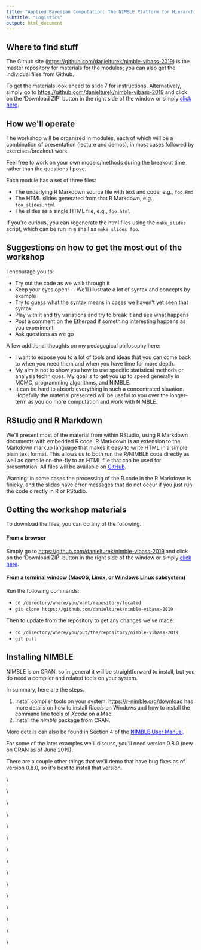 ```yaml
---
title: "Applied Bayesian Computation: The NIMBLE Platform for Hierarchical Modeling and MCMC"
subtitle: "Logistics"
output: html_document
---
```


## Where to find stuff

The Github site (<a href="https://github.com/danielturek/nimble-vibass-2019" target="_blank" style="color: blue">https://github.com/danielturek/nimble-vibass-2019</a>) is the master repository for materials for the modules; you can also get the individual files from Github. 

To get the materials look ahead to slide 7 for instructions. Alternatively, simply go to <a href="https://github.com/danielturek/nimble-vibass-2019" target="_blank" style="color: blue">https://github.com/danielturek/nimble-vibass-2019</a> and click on the 'Download ZIP' button in the right side of the window or simply <a href="https://github.com/danielturek/nimble-vibass-2019/archive/master.zip" target="_blank" style="color: blue">click here</a>.



<!--
## Asking questions and making comments

Please ask questions and make comments as we go through the material. We will also have a shared document (Etherpad) at <a href="https://etherpad.net/p/nimble-vibass-2019" target="_blank" style="color: blue">https://etherpad.net/p/nimble-vibass-2019</a> where you can more easily post longer code snippets or error messages.
-->



## How we'll operate

The workshop will be organized in modules, each of which will be a combination of presentation (lecture and demos), in most cases followed by exercises/breakout work.

Feel free to work on your own models/methods during the breakout time rather than the questions I pose.

Each module has a set of three files:

 - The underlying R Markdown source file with text and code, e.g., `foo.Rmd`
 - The HTML slides generated from that R Markdown, e.g., `foo_slides.html`
 - The slides as a single HTML file, e.g., `foo.html`

If you're curious, you can regenerate the html files using the `make_slides` script, which can be run in a shell as `make_slides foo`.

## Suggestions on how to get the most out of the workshop

I encourage you to:

- Try out the code as we walk through it
- Keep your eyes open! -- We'll illustrate a lot of syntax and concepts by example
- Try to guess what the syntax means in cases we haven't yet seen that syntax
- Play with it and try variations and try to break it and see what happens
- Post a comment on the Etherpad if something interesting happens as you experiment
- Ask questions as we go


A few additional thoughts on my pedagogical philosophy here:

- I want to expose you to a lot of tools and ideas that you can come back to when you need them and when you have time for more depth.
- My aim is not to show you how to use specific statistical methods or analysis techniques. My goal is to get you up to speed generally in MCMC, programming algorithms, and NIMBLE.
- It can be hard to absorb everything in such a concentrated situation. Hopefully the material presented will be useful to you over the longer-term as you do more computation and work with NIMBLE.

## RStudio and R Markdown

We'll present most of the material from within RStudio, using R Markdown documents with embedded R code. R Markdown is an extension to the Markdown markup language that makes it easy to write HTML in a simple plain text format.  This allows us to both run the R/NIMBLE code directly as well as compile on-the-fly to an HTML file that can be used for presentation. All files will be available on <a href="https://github.com/danielturek/nimble-vibass-2019" target="_blank" style="color: blue">GitHub</a>.

Warning: in some cases the processing of the R code in the R Markdown is finicky, and the slides have error messages that do not occur if you just run the code directly in R or RStudio. 

## Getting the workshop materials

To download the files, you can do any of the following. 

#### From a browser

Simply go to <a href="https://github.com/danielturek/nimble-vibass-2019" target="_blank" style="color: blue">https://github.com/danielturek/nimble-vibass-2019</a> and click on the 'Download ZIP' button in the right side of the window or simply <a href="https://github.com/danielturek/nimble-vibass-2019/archive/master.zip" target="_blank" style="color: blue">click here</a>.

<!--
#### Within RStudio

Within RStudio go to File->New Project->Version Control->Git and enter:

- "Repository URL": https://github.com/danielturek/nimble-vibass-2019
- "Project Directory Name": nimble-vibass-2019 (or something else of your choosing)
- "Directory": ~/Desktop (or somewhere of your choosing)

Then to update from the repository to get any changes we've made, you can select (from within RStudio):
Tools->Version Control->Pull Branches

or from the Environment/History/Git window, click on the Git tab and then on the blue down arrow.

Be warned that you probably do not want to make your own notes or changes to the files we are providing. Because if you do, and you then do a "Git Pull" to update the materials, you'll have to deal with the conflict between your local version and our version. You probably will want to make a personal copy of such files in another directory or by making copies of files with new names.
-->

#### From a terminal window (MacOS, Linux, or Windows Linux subsystem)

Run the following commands:

- `cd /directory/where/you/want/repository/located`
- `git clone https://github.com/danielturek/nimble-vibass-2019`

Then to update from the repository to get any changes we've made:

- `cd /directory/where/you/put/the/repository/nimble-vibass-2019`
- `git pull`

## Installing NIMBLE

NIMBLE is on CRAN, so in general it will be straightforward to install, but you do need a compiler and related tools on your system.  

In summary, here are the steps.

1. Install compiler tools on your system. <a href="https://r-nimble.org/download" target="_blank" style="color: blue">https://r-nimble.org/download</a> has more details on how to install *Rtools* on Windows and how to install the
command line tools of *Xcode* on a Mac.
2. Install the *nimble* package from CRAN. 

More details can also be found in Section 4 of the <a href="http://r-nimble.org/manuals/NimbleUserManual.pdf" target="_blank" style="color: blue">NIMBLE User Manual</a>.

For some of the later examples we'll discuss, you'll need version 0.8.0 (new on CRAN as of June 2019).

There are a couple other things that we'll demo that have bug fixes as of version 0.8.0, so it's best to install that version.

\  

\  

\  

\  

\  

\  

\  

\  

\  

\  

\  

\  

\  

\  

\  

